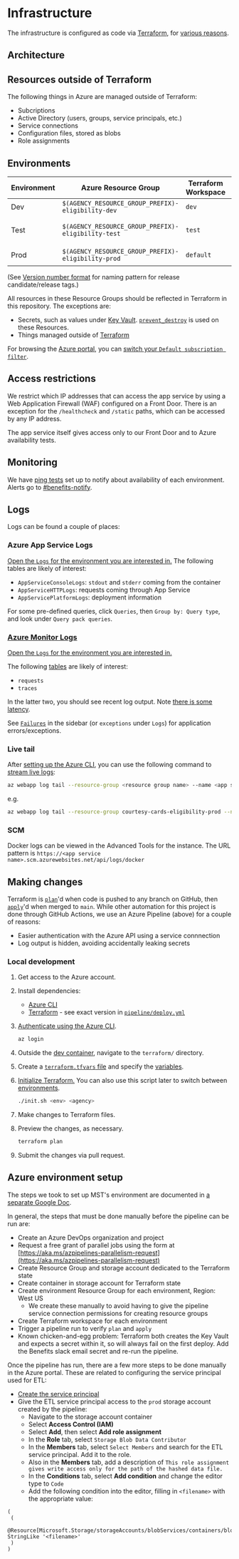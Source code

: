 # Infrastructure

The infrastructure is configured as code via [Terraform](https://www.terraform.io/), for [various reasons](https://techcommunity.microsoft.com/t5/fasttrack-for-azure/the-benefits-of-infrastructure-as-code/ba-p/2069350).

## Architecture

## Resources outside of Terraform

The following things in Azure are managed outside of Terraform:

- Subcriptions
- Active Directory (users, groups, service principals, etc.)
- Service connections
- Configuration files, stored as blobs
- Role assignments

## Environments

| Environment | Azure Resource Group                               | Terraform Workspace | Git Reference         |
| ----------- | -------------------------------------------------- | ------------------- | --------------------- |
| Dev         | `$(AGENCY_RESOURCE_GROUP_PREFIX)-eligibility-dev`  | `dev`               | `main`                |
| Test        | `$(AGENCY_RESOURCE_GROUP_PREFIX)-eligibility-test` | `test`              | release candidate tag |
| Prod        | `$(AGENCY_RESOURCE_GROUP_PREFIX)-eligibility-prod` | `default`           | release tag           |

(See [Version number format](../releases.md#version-number-format) for naming pattern for release candidate/release tags.)

All resources in these Resource Groups should be reflected in Terraform in this repository. The exceptions are:

- Secrets, such as values under [Key Vault](https://azure.microsoft.com/en-us/services/key-vault/). [`prevent_destroy`](https://developer.hashicorp.com/terraform/tutorials/state/resource-lifecycle#prevent-resource-deletion) is used on these Resources.
- Things managed outside of [Terraform](#resources-outside-of-terraform)

For browsing the [Azure portal](https://portal.azure.com), you can [switch your `Default subscription filter`](https://docs.microsoft.com/en-us/azure/azure-portal/set-preferences).

## Access restrictions

We restrict which IP addresses that can access the app service by using a Web Application Firewall (WAF) configured on a Front Door. There is an exception for the `/healthcheck` and `/static` paths, which can be accessed by any IP address.

The app service itself gives access only to our Front Door and to Azure availability tests.

## Monitoring

We have [ping tests](https://docs.microsoft.com/en-us/azure/azure-monitor/app/monitor-web-app-availability) set up to notify about availability of each environment. Alerts go to [#benefits-notify](https://cal-itp.slack.com/archives/C022HHSEE3F).

## Logs

Logs can be found a couple of places:

### Azure App Service Logs

[Open the `Logs` for the environment you are interested in.](https://docs.google.com/document/d/11EPDIROBvg7cRtU2V42c6VBxcW_o8HhcyORALNtL_XY/edit#heading=h.6pxjhslhxwvj) The following tables are likely of interest:

- `AppServiceConsoleLogs`: `stdout` and `stderr` coming from the container
- `AppServiceHTTPLogs`: requests coming through App Service
- `AppServicePlatformLogs`: deployment information

For some pre-defined queries, click `Queries`, then `Group by: Query type`, and look under `Query pack queries`.

### [Azure Monitor Logs](https://docs.microsoft.com/en-us/azure/azure-monitor/logs/data-platform-logs)

[Open the `Logs` for the environment you are interested in.](https://docs.google.com/document/d/11EPDIROBvg7cRtU2V42c6VBxcW_o8HhcyORALNtL_XY/edit#heading=h.n0oq4r1jo7zs)

The following [tables](https://docs.microsoft.com/en-us/azure/azure-monitor/app/opencensus-python#telemetry-type-mappings) are likely of interest:

- `requests`
- `traces`

In the latter two, you should see recent log output. Note [there is some latency](https://docs.microsoft.com/en-us/azure/azure-monitor/logs/data-ingestion-time).

See [`Failures`](https://docs.microsoft.com/en-us/azure/azure-monitor/app/asp-net-exceptions#diagnose-failures-using-the-azure-portal) in the sidebar (or `exceptions` under `Logs`) for application errors/exceptions.

### Live tail

After [setting up the Azure CLI](#making-changes), you can use the following command to [stream live logs](https://docs.microsoft.com/en-us/azure/app-service/troubleshoot-diagnostic-logs#in-local-terminal):

```sh
az webapp log tail --resource-group <resource group name> --name <app service name> 2>&1 | grep -v /healthcheck
```

e.g.

```bash
az webapp log tail --resource-group courtesy-cards-eligibility-prod --name mst-courtesy-cards-eligibility-server-prod 2>&1 | grep -v /healthcheck
```

### SCM

Docker logs can be viewed in the Advanced Tools for the instance. The URL pattern is `https://<app service name>.scm.azurewebsites.net/api/logs/docker`

## Making changes

Terraform is [`plan`](https://www.terraform.io/cli/commands/plan)'d when code is pushed to any branch on GitHub, then [`apply`](https://www.terraform.io/cli/commands/apply)'d when merged to `main`. While other automation for this project is done through GitHub Actions, we use an Azure Pipeline (above) for a couple of reasons:

- Easier authentication with the Azure API using a service connnection
- Log output is hidden, avoiding accidentally leaking secrets

### Local development

1. Get access to the Azure account.
1. Install dependencies:

   - [Azure CLI](https://docs.microsoft.com/en-us/cli/azure/install-azure-cli)
   - [Terraform](https://www.terraform.io/downloads) - see exact version in [`pipeline/deploy.yml`](pipeline/deploy.yml)

1. [Authenticate using the Azure CLI](https://registry.terraform.io/providers/hashicorp/azurerm/latest/docs/guides/azure_cli).

   ```sh
   az login
   ```

1. Outside the [dev container](https://docs.calitp.org/eligibility-server/getting-started/), navigate to the `terraform/` directory.
1. Create a [`terraform.tfvars` file](https://developer.hashicorp.com/terraform/language/values/variables#variable-definitions-tfvars-files) and specify the [variables](variables.tf).
1. [Initialize Terraform.](https://www.terraform.io/cli/commands/init) You can also use this script later to switch between [environments](#environments).

   ```sh
   ./init.sh <env> <agency>
   ```

1. Make changes to Terraform files.
1. Preview the changes, as necessary.

   ```sh
   terraform plan
   ```

1. Submit the changes via pull request.

## Azure environment setup

The steps we took to set up MST's environment are documented in [a separate Google Doc](https://docs.google.com/document/d/12uzuKyvyabHAOaeQc6k2jQIG5pQprdEyBpfST_dY2ME/edit#heading=h.1vs880ltbo58).

In general, the steps that must be done manually before the pipeline can be run are:

- Create an Azure DevOps organization and project
- Request a free grant of parallel jobs using the form at [https://aka.ms/azpipelines-parallelism-request](https://aka.ms/azpipelines-parallelism-request)
- Create Resource Group and storage account dedicated to the Terraform state
- Create container in storage account for Terraform state
- Create environment Resource Group for each environment, Region: West US
    - We create these manually to avoid having to give the pipeline service connection permissions for creating resource groups
- Create Terraform workspace for each environment
- Trigger a pipeline run to verify `plan` and `apply`
- Known chicken-and-egg problem: Terraform both creates the Key Vault and expects a secret within it, so will always fail on the first deploy. Add the Benefits slack email secret and re-run the pipeline.

Once the pipeline has run, there are a few more steps to be done manually in the Azure portal. These are related to configuring the service principal used for ETL:

- [Create the service principal](https://learn.microsoft.com/en-us/azure/active-directory/develop/howto-create-service-principal-portal#app-registration-app-objects-and-service-principals)
- Give the ETL service principal access to the `prod` storage account created by the pipeline:
    - Navigate to the storage account container
    - Select **Access Control (IAM)**
    - Select **Add**, then select **Add role assignment**
    - In the **Role** tab, select `Storage Blob Data Contributor`
    - In the **Members** tab, select `Select Members` and search for the ETL service principal. Add it to the role.
    - Also in the **Members** tab, add a description of `This role assignment gives write access only for the path of the hashed data file.`
    - In the **Conditions** tab, select **Add condition** and change the editor type to `Code`
    - Add the following condition into the editor, filling in `<filename>` with the appropriate value:

```text
(
 (
  @Resource[Microsoft.Storage/storageAccounts/blobServices/containers/blobs:path] StringLike '<filename>'
 )
)
```

